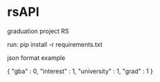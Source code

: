 # rsAPI
graduation project RS

run:
pip install -r requirements.txt

json format example

{
    "gba" : 0,
    "interest" : 1,
    "university" : 1,
    "grad" : 1
}

